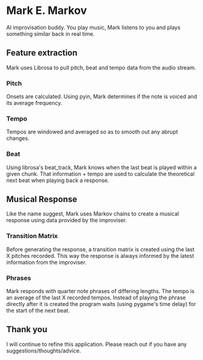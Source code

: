 # Mark E. Markov

AI improvisation buddy. You play music, Mark listens to you and plays something similar back in real time.

## Feature extraction

Mark uses Librosa to pull pitch, beat and tempo data from the audio stream.

### Pitch

Onsets are calculated. Using pyin, Mark determines if the note is voiced and its average frequency.

### Tempo

Tempos are windowed and averaged so as to smooth out any abrupt changes.

### Beat

Using librosa's beat_track, Mark knows when the last beat is played within a given chunk. That information + tempo are used to calculate the theoretical next beat when playing back a response.

## Musical Response

Like the name suggest, Mark uses Markov chains to create a musical response using data provided by the improviser.

### Transition Matrix

Before generating the response, a transition matrix is created using the last X pitches recorded. This way the response is always informed by the latest information from the improviser.

### Phrases

Mark responds with quarter note phrases of differing lengths. The tempo is an average of the last X recorded tempos. Instead of playing the phrase directly after it is created the program waits (using pygame's time delay) for the start of the next beat.

## Thank you

I will continue to refine this application. Please reach out if you have any suggestions/thoughts/advice.
